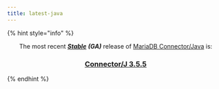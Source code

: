 ```yaml
---
title: latest-java
---
```


{% hint style="info" %}
<p align="center">The most recent <a href="../../community-server/about/release-criteria.md"><em><strong>Stable</strong></em></a> <em><strong>(GA)</strong></em> release of <a href="https://app.gitbook.com/s/CjGYMsT2MVP4nd3IyW2L/mariadb-connector-j">MariaDB Connector/Java</a> is:</p>

<h3 align="center"><a href="../../connectors/java/3.5/mariadb-connector-j-3-5-5-release-notes.md">Connector/J 3.5.5</a></h3>
{% endhint %}
